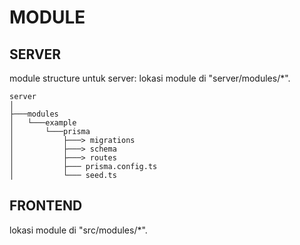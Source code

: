 # MODULE

## SERVER

module structure untuk server:
lokasi module di "server/modules/*".

```
server
│
├───modules
│   └───example
│       └───prisma
│           ├───> migrations
│           ├───> schema
│           ├───> routes
│           ├─── prisma.config.ts
│           └─── seed.ts
```


## FRONTEND


lokasi module di "src/modules/*".
